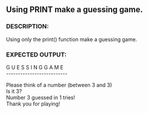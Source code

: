 ## **Using PRINT make a guessing game.** 

### **DESCRIPTION**: 
Using only the print() function make a guessing game.

### **EXPECTED OUTPUT:** <br>

G U E S S I N G      G A M E<br>
--------------------------<br>

Please think of a number (between 3 and 3)  <br>
Is it 3? <br>
Number 3 guessed in 1 tries!  <br>
Thank you for playing!<br>
 
